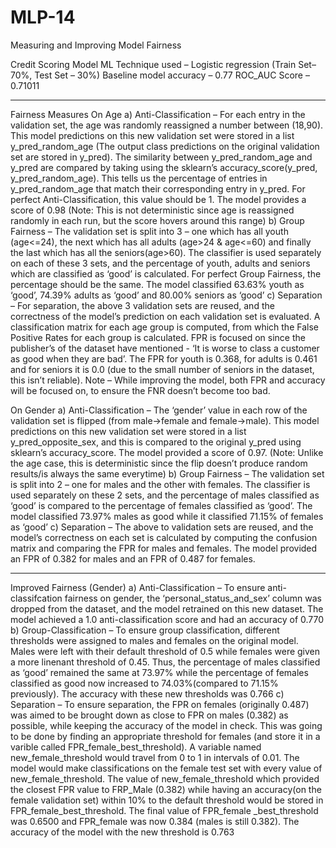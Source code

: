 # MLP-14
Measuring and Improving Model Fairness 

Credit Scoring Model
ML Technique used – Logistic regression (Train Set– 70%, Test Set – 30%)
Baseline model accuracy – 0.77
ROC_AUC Score – 0.71011

-------------------------------------------------------------------
Fairness Measures
On Age
a)	Anti-Classification – For each entry in the validation set, the age was randomly reassigned a number between (18,90). This model predictions on this new validation set were stored in a list y_pred_random_age (The output class predictions on the original validation set are stored in y_pred). The similarity between y_pred_random_age and y_pred are compared by taking using the sklearn’s accuracy_score(y_pred, y_pred_random_age). This tells us the percentage of entries in y_pred_random_age that match their corresponding entry in y_pred. For perfect Anti-Classification, this value should be 1. The model provides a score of 0.98 (Note: This is not deterministic since age is reassigned randomly in each run, but the score hovers around this range)
b)	Group Fairness – The validation set is split into 3 – one which has all youth (age<=24), the next which has all adults (age>24 & age<=60) and finally the last which has all the seniors(age>60). The classifier is used separately on each of these 3 sets, and the percentage of youth, adults and seniors which are classified as ‘good’ is calculated. For perfect Group Fairness, the percentage should be the same. The model classified 63.63% youth as ‘good’, 74.39% adults as ‘good’ and 80.00% seniors as ‘good’
c)	Separation – For separation, the above 3 validation sets are reused, and the correctness of the model’s prediction on each validation set is evaluated. A classification matrix for each age group is computed, from which the False Positive Rates for each group is calculated. FPR is focused on since the publisher’s of the dataset have mentioned - ‘It is worse to class a customer as good when they are bad’. The FPR for youth is 0.368, for adults is 0.461 and for seniors it is 0.0 (due to the small number of seniors in the dataset, this isn’t reliable). Note – While improving the model, both FPR and accuracy will be focused on, to ensure the FNR doesn’t become too bad.

On Gender
a)	Anti-Classification – The ‘gender’ value in each row of the validation set is flipped (from male->female and female->male). This model predictions on this new validation set were stored in a list y_pred_opposite_sex, and this is compared to the original y_pred using sklearn’s accuracy_score. The model provided a score of 0.97. (Note: Unlike the age case, this is deterministic since the flip doesn’t produce random results/is always the same everytime)
b)	Group Fairness – The validation set is split into 2 – one for males and the other with females. The classifier is used separately on these 2 sets, and the percentage of males classified as ‘good’ is compared to the percentage of females classified as ‘good’. The model classified 73.97% males as good while it classified 71.15% of females as ‘good’
c)	Separation – The above to validation sets are reused, and the model’s correctness on each set is calculated by computing the confusion matrix and comparing the FPR for males and females. The model provided an FPR of 0.382 for males and an FPR of 0.487 for females.

-------------------------------------------------------------------
Improved Fairness (Gender)
a)	Anti-Classification – To ensure anti-classifcation fairness on gender, the ‘personal_status_and_sex’ column was dropped from the dataset, and the model retrained on this new dataset. The model achieved a 1.0 anti-classification score and had an accuracy of 0.770
b)	Group-Classification – To ensure group classification, different thresholds were assigned to males and females on the original model. Males were left with their default threshold of 0.5 while females were given a more linenant threshold of 0.45. Thus, the percentage of males classified as ‘good’ remained the same at 73.97% while the percentage of females classified as good now increased to 74.03%(compared to 71.15% previously). The accuracy with these new thresholds was 0.766
c)	Separation – To ensure separation, the FPR on females (originally 0.487) was aimed to be brought down as close to FPR on males (0.382) as possible, while keeping the accuracy of the model in check. This was going to be done by finding an appropriate threshold for females (and store it in a varible called FPR_female_best_threshold). A variable named new_female_threshold would travel from 0 to 1 in intervals of 0.01. The model would make classifications on the female test set with every value of new_female_threshold. The value of new_female_threshold which provided the closest FPR value to FRP_Male (0.382) while having an accuracy(on the female validation set) within 10% to the default threshold would be stored in FPR_female_best_threshold. The final value of FPR_female _best_threshold was 0.6500 and FPR_female was now 0.384 (males is still 0.382). The accuracy of the model with the new threshold is 0.763
